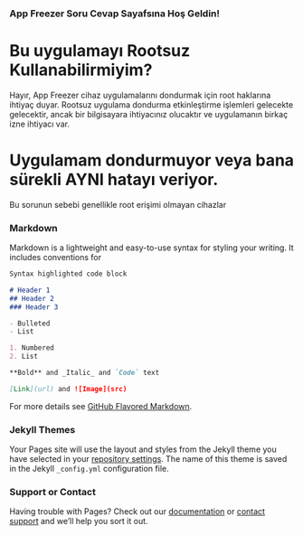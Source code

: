 ### App Freezer Soru Cevap Sayafsına Hoş Geldin!

# Bu uygulamayı Rootsuz Kullanabilirmiyim?
Hayır, App Freezer cihaz uygulamalarını dondurmak için root haklarına ihtiyaç duyar.
Rootsuz uygulama dondurma etkinleştirme işlemleri gelecekte gelecektir, ancak bir bilgisayara
ihtiyacınız olucaktır ve uygulamanın birkaç izne ihtiyacı var.

# Uygulamam dondurmuyor veya bana sürekli AYNI hatayı veriyor.
Bu sorunun sebebi genellikle root erişimi olmayan cihazlar

### Markdown

Markdown is a lightweight and easy-to-use syntax for styling your writing. It includes conventions for

```markdown
Syntax highlighted code block

# Header 1
## Header 2
### Header 3

- Bulleted
- List

1. Numbered
2. List

**Bold** and _Italic_ and `Code` text

[Link](url) and ![Image](src)
```

For more details see [GitHub Flavored Markdown](https://guides.github.com/features/mastering-markdown/).

### Jekyll Themes

Your Pages site will use the layout and styles from the Jekyll theme you have selected in your [repository settings](https://github.com/Alonew0lfxx/AppFreezer-SSS/settings). The name of this theme is saved in the Jekyll `_config.yml` configuration file.

### Support or Contact

Having trouble with Pages? Check out our [documentation](https://docs.github.com/categories/github-pages-basics/) or [contact support](https://github.com/contact) and we’ll help you sort it out.
